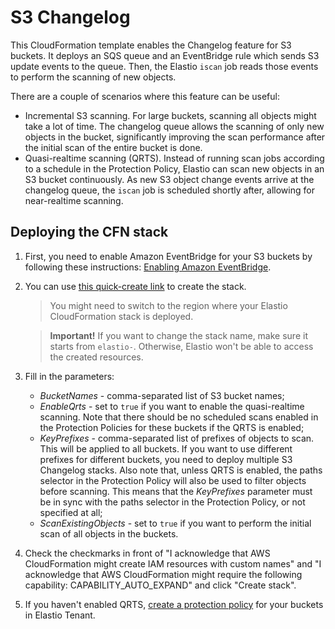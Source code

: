 # S3 Changelog

This CloudFormation template enables the Changelog feature for S3 buckets.
It deploys an SQS queue and an EventBridge rule which sends S3 update events to the queue.
Then, the Elastio `iscan` job reads those events to perform the scanning of new objects.

There are a couple of scenarios where this feature can be useful:

* Incremental S3 scanning. For large buckets, scanning all objects might take a lot of time.
    The changelog queue allows the scanning of only new objects in the bucket, significantly improving the
    scan performance after the initial scan of the entire bucket is done.
* Quasi-realtime scanning (QRTS). Instead of running scan jobs according to a schedule in the Protection
    Policy, Elastio can scan new objects in an S3 bucket continuously. As new S3 object change events
    arrive at the changelog queue, the `iscan` job is scheduled shortly after, allowing for
    near-realtime scanning.

## Deploying the CFN stack

1. First, you need to enable Amazon EventBridge for your S3 buckets by following these instructions:
    [Enabling Amazon EventBridge](https://docs.aws.amazon.com/AmazonS3/latest/userguide/enable-event-notifications-eventbridge.html).
2. You can use
    [this quick-create link](https://us-east-2.console.aws.amazon.com/cloudformation/home?region=us-east-2#/stacks/create/review?templateURL=https://elastio-artifacts-kskorokhodov-us-east-2.s3.us-east-2.amazonaws.com/cloudformation.yaml&stackName=elastio-s3-changelog)
    to create the stack.

    > You might need to switch to the region where your Elastio CloudFormation stack is deployed.

    >**Important!** If you want to change the stack name, make sure it starts from `elastio-`. Otherwise, Elastio won't be able to access the created resources.

3. Fill in the parameters:
    * *BucketNames* - comma-separated list of S3 bucket names;
    * *EnableQrts* - set to `true` if you want to enable the quasi-realtime scanning. Note that there should be no
        scheduled scans enabled in the Protection Policies for these buckets if the QRTS is enabled;
    * *KeyPrefixes* - comma-separated list of prefixes of objects to scan. This will be applied to all buckets.
        If you want to use different prefixes for different buckets, you need to deploy multiple S3 Changelog stacks.
        Also note that, unless QRTS is enabled, the paths selector in the Protection Policy will also be used to filter
        objects before scanning. This means that the *KeyPrefixes* parameter must be in sync with the paths selector
        in the Protection Policy, or not specified at all;
    * *ScanExistingObjects* - set to `true` if you want to perform the initial scan of all objects in the buckets.

4. Check the checkmarks in front of "I acknowledge that AWS CloudFormation might create IAM resources with custom names"
    and "I acknowledge that AWS CloudFormation might require the following capability: CAPABILITY_AUTO_EXPAND"
    and click "Create stack".

5. If you haven't enabled QRTS, [create a protection policy](https://docs.elastio.com/docs/tenant/policies#protection-policies)
    for your buckets in Elastio Tenant.
